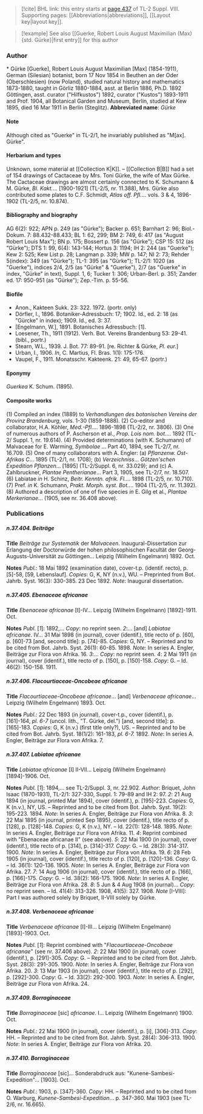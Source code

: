 > [!cite] BHL link: this entry starts at [page 437](https://www.biodiversitylibrary.org/page/33258915) of TL-2 Suppl. VIII.
> Supporting pages: [[Abbreviations|abbreviations]], [[Layout key|layout key]].

> [!example] See also [[Guerke, Robert Louis August Maximilian (Max) {std. Gürke}|first entry]] for this author

### Author

\* Gürke \[Guerke\], Robert Louis August Maximilian \[Max\] (1854-1911), German (Silesian) botanist, born 17 Nov 1854 in Beuthen an der Oder (Oberschlesien) (now Poland), studied natural history and mathematics 1873-1880, taught in Görliz 1880-1884, asst. at Berlin 1886, Ph.D. 1892 Göttingen, asst. curator ("Hilfkustos") 1892, curator ("Kustos") 1893-1911 and Prof. 1904, all Botanical Garden and Museum, Berlin, studied at Kew 1895, died 16 Mar 1911 in Berlin (Steglitz). 
**Abbreviated name**: *Gürke*

#### Note

Although cited as "Guerke" in TL-2/1, he invariably published as "M\[ax\]. Gürke".

#### Herbarium and types

Unknown, some material at [[Collection K|K]]. – [[Collection B|B]] had a set of 154 drawings of Cactaceae by Mrs. Toni Gürke, the wife of Max Gürke. The Cactaceae drawings are almost certainly connected to K. Schumann & M. Gürke, *Bl. Kakt.*... \[1900-1921\] (TL-2/5, nr. 11.388), Mrs. Gürke also contributed some plates to C.F. Schmidt, *Atlas off. Pfl.*... vols. 3 & 4, 1896-1902 (TL-2/5, nr. 10.874).

#### Bibliography and biography

AG 6(2): 922; APN p. 249 (as "Gürke"); Backer p. 651; Barnhart 2: 96; Biol.-Dokum. 7: 88.432-88.433; BL 1: 62, 299; BM 2: 749, 6: 417 (as "August Robert Louis Max"); BN p. 175; Bossert p. 156 (as "Gürke"); CSP 15: 512 (as "Gürke"); DTS 1: 99, 6(4): 143-144; Hortus 3: 1194; IH 2: 244 (as "Guerke"); Kew 2: 525; Kew List p. 28; Langman p. 339; MW p. 147; NI 2: 73; Rehder 5(index): 349 (as "Gürke"); TL-1: 395 (as "Gürke"); TL-2/1: 1020 (as "Guerke"), indices 2/4, 2/5 (as "Gürke" & "Guerke"), 2/7 (as "Guerke" in index, "Gürke" in text), Suppl. 1, 6; Tucker 1: 306; Urban-Berl. p. 351; Zander ed. 17: 950-951 (as "Gürke"); Zep.-Tim. p. 55-56.

#### Biofile

- Anon., Kakteen Sukk. 23: 322. 1972. (portr. only)
- Dörfler, I., 1896. Botaniker-Adressbuch: 17; 1902. Id., ed. 2: 18 (as "Gürcke" in index); 1909. Id., ed. 3: 37.
- \[Engelmann, W.\], 1891. Botanisches Adressbuch: \[1\].
- Loesener, Th., 1911 (1912). Verh. Bot. Vereins Brandenburg 53: 29-41. (bibl., portr.)
- Stearn, W.L., 1939. J. Bot. 77: 89-91. \[re. Richter & Gürke, *Pl. eur.*\]
- Urban, I., 1906. *In*, C. Martius, Fl. Bras. 1(1): 175-176.
- Vaupel, F., 1911. Monatsschr. Kakteenk. 21: 49, 65-67. (portr.)

#### Eponymy

*Guerkea* K. Schum. (1895).

#### Composite works

(1) Compiled an index (1889) to *Verhandlungen des botanischen Vereins der Provinz Brandenburg*, vols. 1-30 (1859-1888).
(2) Co-editor and collaborator, H.A. Köhler, *Med.-Pfl.*... 1896-1898 (TL-2/2, nr. 3806).
(3) One of numerous authors of P. Ascherson et al., *Prop. Lois nom. bot.*... 1892 (TL-2/ Suppl. 1, nr. 19.614).
(4) Provided determinations (with K. Schumann) of Malvaceae for E. Warming, *Symbolae* ... Part 40, 1894, see TL-2/7, nr. 16.709.
(5) One of many collaborators with A. Engler:
(a) *Pflanzenw. Ost-Afrikas C*... 1895 (TL-2/1, nr. 1708);
(b) *Verzeichniss*... *Götzen'schen Expedition Pflanzen*... \[1895\] (TL-2/Suppl. 6, nr. 33.029); and
(c) A. Zahlbruckner, *Plantae Pentherianae*... Part 3, 1905, see TL-2/7, nr. 18.507.
(6) Labiatae *in* H. Schinz, *Beitr. Kenntn. afrik. Fl.*... 1898 (TL-2/5, nr. 10.710).
(7) Pref. *in* K. Schumann, *Prakt. Morph. syst. Bot.*... 1904 (TL-2/5, nr. 11.392).
(8) Authored a description of one of five species *in* E. Gilg et al., *Plantae Merkerianae*... (1905, see nr. 36.408 above).

### Publications

##### n.37.404. Beiträge

**Title**
*Beiträge* zur *Systematik* der *Malvaceen*. Inaugural-Dissertation zur Erlangung der Doctorwürde der hohen philosophischen Facultät der Georg-Augusts-Universität zu Göttingen... Leipzig (Wilhelm Engelmann) 1892. Oct.

**Notes**
*Publ*.: 18 Mai 1892 (examination date), cover-t.p. (identif. recto), p. \[5\]-58, \[59, Lebenslauf\]. *Copies*: G, K, NY (n.v.), WU. – Preprinted from Bot. Jahrb. Syst. 16(3): 330-385. 23 Dec 1892.
*Note*: Inaugural dissertation.

##### n.37.405. Ebenaceae africanae

**Title**
*Ebenaceae africanae* \[I\]-IV... Leipzig (Wilhelm Engelmann) \[1892\]-1911. Oct.

**Notes**
*Publ*. \[*1*\]: 1892,... *Copy*: no reprint seen.
*2*:... \[and\] *Labiatae africanae*. IV... 31 Mai 1898 (in journal), cover (identif.), title recto of p. \[60\], p. \[60\]-73 \[and, second title\]: p. \[74\]-85. *Copies*: G, NY. – Reprinted and to be cited from Bot. Jahrb. Syst. 26(1): 60-85. 1898.
*Note*: In series A. Engler, Beiträge zur Flora von Afrika. 16.
*3*:... *Copy*: no reprint seen.
*4*: 2 Mai 1911 (in journal), cover (identif.), title recto of p. \[150\], p. \[150\]-158. *Copy*: G. – Id. 46(2): 150-158. 1911.

##### n.37.406. Flacourtiaceae-Oncobeae africanae

**Title**
*Flacourtiaceae-Oncobeae africanae*... \[and\] *Verbenaceae africanae*... Leipzig (Wilhelm Engelmann) 1893. Oct.

**Notes**
*Publ*.: 22 Dec 1893 (in journal), cover-t.p., cover (identif.), p. \[161\]-164, *pl. 6-7* (uncol. lith., "T. Gürke, del.") \[and, second title\]: p. \[165\]-183. *Copies*: G, K (n.v.) (first title only?), US. – Reprinted and to be cited from Bot. Jahrb. Syst. 18(1/2): 161-183, *pl. 6-7.* 1892.
*Note*: In series A. Engler, Beiträge zur Flora von Afrika. 7.

##### n.37.407. Labiatae africanae

**Title**
*Labiatae africanae* \[I\] II-VII... Leipzig (Wilhelm Engelmann) \[1894\]-1906. Oct.

**Notes**
*Publ*. \[*1*\]: 1894,... see TL-2/Suppl. 3, nr. 22.902.
*Author*: Briquet, John Isaac (1870-1931), TL-2/1: 327-330, Suppl. 1: 79-89 and IH 2: 97.
*2*: 21 Aug 1894 (in journal, printed Mar 1894), cover (identif.), p. \[195\]-223. *Copies*: G, K (n.v.), NY, US. – Reprinted and to be cited from Bot. Jahrb. Syst. 19(2): 195-223. 1894.
*Note*: In series A. Engler, Beiträge zur Flora von Afrika. 8.
*3*: 22 Mai 1895 (in journal, printed Sep 1895), cover (identif.), title recto of p. \[128\], p. \[128\]-148. *Copies*: G, K (n.v.), NY. – Id. 22(1): 128-148. 1895.
*Note*: In series A. Engler, Beiträge zur Flora von Afrika. 11.
*4*: Reprint combined with "Ebenaceae africanae II" (see above).
*5*: 22 Mai 1900 (in journal), cover (identif.), title recto of p. \[314\], p. \[314\]-317. *Copy*: G. – Id. 28(3): 314-317. 1900.
*Note*: In series A. Engler, Beiträge zur Flora von Afrika. 19.
*6*: 28 Feb 1905 (in journal), cover (identif.), title recto of p. \[120\], p. \[120\]-136. *Copy*: G. – Id. 36(1): 120-136. 1905.
*Note*: In series A. Engler, Beiträge zur Flora von Afrika. 27.
*7*: 14 Aug 1906 (in journal), cover (identif.), title recto of p. \[166\], p. \[166\]-175. *Copy*: G. – Id. 38(2): 166-175. 1906.
*Note*: In series A. Engler, Beiträge zur Flora von Afrika. 28.
*8*: 5 Jun & 4 Aug 1908 (in journal)... *Copy*: no reprint seen. – Id. 41(4): 313-326. 1908, 41(5): 327. 1908.
*Note* \[I-VIII\]: Part I was authored solely by Briquet, II-VIII solely by Gürke.

##### n.37.408. Verbenaceae africanae

**Title**
*Verbenaceae africanae* \[I\]-III... Leipzig (Wilhelm Engelmann) \[1893\]-1903. Oct.

**Notes**
*Publ*. \[*1*\]: Reprint combined with "*Flacourtiaceae-Oncobeae africanae*" (see nr. 37.406 above).
*2*: 22 Mai 1900 (in journal), cover (identif.), p. \[291\]-305. *Copy*: G. – Reprinted and to be cited from Bot. Jahrb. Syst. 28(3): 291-305. 1900.
*Note*: In series A. Engler, Beiträge zur Flora von Afrika. 20.
*3*: 13 Mar 1903 (in journal), cover (identif.), title recto of p. \[292\], p. \[292\]-300. *Copy*: G. – Id. 33(2): 292-300. 1903.
*Note*: In series A. Engler, Beiträge zur Flora von Afrika. 24.

##### n.37.409. Borraginaceae

**Title**
*Borraginaceae* \[sic\] *africanae*. I... Leipzig (Wilhelm Engelmann) 1900. Oct.

**Notes**
*Publ*.: 22 Mai 1900 (in journal), cover (identif.), p. \[i\], \[306\]-313. *Copy*: HH. – Reprinted and to be cited from Bot. Jahrb. Syst. 28(4): 306-313. 1900.
*Note*: In series A. Engler, Beiträge zur Flora von Afrika. 20.

##### n.37.410. Borraginaceae

**Title**
*Borraginaceae* \[sic\]... Sonderabdruck aus: "Kunene-Sambesi-Expedition"... \[1903\]. Oct.

**Notes**
*Publ*.: 1903, p. \[347\]-360. *Copy*: HH. – Reprinted and to be cited from O. Warburg, *Kunene-Sambesi-Expedition*... p. 347-360. Mai 1903 (see TL-2/6, nr. 16.665).

